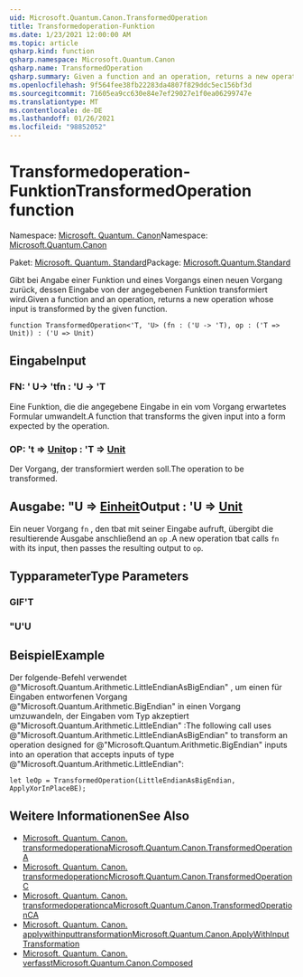 ```yaml
---
uid: Microsoft.Quantum.Canon.TransformedOperation
title: Transformedoperation-Funktion
ms.date: 1/23/2021 12:00:00 AM
ms.topic: article
qsharp.kind: function
qsharp.namespace: Microsoft.Quantum.Canon
qsharp.name: TransformedOperation
qsharp.summary: Given a function and an operation, returns a new operation whose input is transformed by the given function.
ms.openlocfilehash: 9f564fee38fb22283da4807f829ddc5ec156bf3d
ms.sourcegitcommit: 71605ea9cc630e84e7ef29027e1f0ea06299747e
ms.translationtype: MT
ms.contentlocale: de-DE
ms.lasthandoff: 01/26/2021
ms.locfileid: "98852052"
---
```

# <a name="transformedoperation-function"></a><span data-ttu-id="89b4d-102">Transformedoperation-Funktion</span><span class="sxs-lookup"><span data-stu-id="89b4d-102">TransformedOperation function</span></span>

<span data-ttu-id="89b4d-103">Namespace: [Microsoft. Quantum. Canon](xref:Microsoft.Quantum.Canon)</span><span class="sxs-lookup"><span data-stu-id="89b4d-103">Namespace: [Microsoft.Quantum.Canon](xref:Microsoft.Quantum.Canon)</span></span>

<span data-ttu-id="89b4d-104">Paket: [Microsoft. Quantum. Standard](https://nuget.org/packages/Microsoft.Quantum.Standard)</span><span class="sxs-lookup"><span data-stu-id="89b4d-104">Package: [Microsoft.Quantum.Standard](https://nuget.org/packages/Microsoft.Quantum.Standard)</span></span>


<span data-ttu-id="89b4d-105">Gibt bei Angabe einer Funktion und eines Vorgangs einen neuen Vorgang zurück, dessen Eingabe von der angegebenen Funktion transformiert wird.</span><span class="sxs-lookup"><span data-stu-id="89b4d-105">Given a function and an operation, returns a new operation whose input is transformed by the given function.</span></span>

```qsharp
function TransformedOperation<'T, 'U> (fn : ('U -> 'T), op : ('T => Unit)) : ('U => Unit)
```


## <a name="input"></a><span data-ttu-id="89b4d-106">Eingabe</span><span class="sxs-lookup"><span data-stu-id="89b4d-106">Input</span></span>

### <a name="fn--u---t"></a><span data-ttu-id="89b4d-107">FN: ' U-> 't</span><span class="sxs-lookup"><span data-stu-id="89b4d-107">fn : 'U -> 'T</span></span>

<span data-ttu-id="89b4d-108">Eine Funktion, die die angegebene Eingabe in ein vom Vorgang erwartetes Formular umwandelt.</span><span class="sxs-lookup"><span data-stu-id="89b4d-108">A function that transforms the given input into a form expected by the operation.</span></span>


### <a name="op--t--unit"></a><span data-ttu-id="89b4d-109">OP: 't => [Unit](xref:microsoft.quantum.lang-ref.unit)</span><span class="sxs-lookup"><span data-stu-id="89b4d-109">op : 'T => [Unit](xref:microsoft.quantum.lang-ref.unit)</span></span> 

<span data-ttu-id="89b4d-110">Der Vorgang, der transformiert werden soll.</span><span class="sxs-lookup"><span data-stu-id="89b4d-110">The operation to be transformed.</span></span>



## <a name="output--u--unit"></a><span data-ttu-id="89b4d-111">Ausgabe: "U => [Einheit](xref:microsoft.quantum.lang-ref.unit)</span><span class="sxs-lookup"><span data-stu-id="89b4d-111">Output : 'U => [Unit](xref:microsoft.quantum.lang-ref.unit)</span></span> 

<span data-ttu-id="89b4d-112">Ein neuer Vorgang `fn` , den tbat mit seiner Eingabe aufruft, übergibt die resultierende Ausgabe anschließend an `op` .</span><span class="sxs-lookup"><span data-stu-id="89b4d-112">A new operation tbat calls `fn` with its input, then passes the resulting output to `op`.</span></span>

## <a name="type-parameters"></a><span data-ttu-id="89b4d-113">Typparameter</span><span class="sxs-lookup"><span data-stu-id="89b4d-113">Type Parameters</span></span>

### <a name="t"></a><span data-ttu-id="89b4d-114">GIF</span><span class="sxs-lookup"><span data-stu-id="89b4d-114">'T</span></span>


### <a name="u"></a><span data-ttu-id="89b4d-115">"U</span><span class="sxs-lookup"><span data-stu-id="89b4d-115">'U</span></span>



## <a name="example"></a><span data-ttu-id="89b4d-116">Beispiel</span><span class="sxs-lookup"><span data-stu-id="89b4d-116">Example</span></span>

<span data-ttu-id="89b4d-117">Der folgende-Befehl verwendet @"Microsoft.Quantum.Arithmetic.LittleEndianAsBigEndian" , um einen für Eingaben entworfenen Vorgang @"Microsoft.Quantum.Arithmetic.BigEndian" in einen Vorgang umzuwandeln, der Eingaben vom Typ akzeptiert @"Microsoft.Quantum.Arithmetic.LittleEndian" :</span><span class="sxs-lookup"><span data-stu-id="89b4d-117">The following call uses @"Microsoft.Quantum.Arithmetic.LittleEndianAsBigEndian" to transform an operation designed for @"Microsoft.Quantum.Arithmetic.BigEndian" inputs into an operation that accepts inputs of type @"Microsoft.Quantum.Arithmetic.LittleEndian":</span></span>

```qsharp
let leOp = TransformedOperation(LittleEndianAsBigEndian, ApplyXorInPlaceBE);
```

## <a name="see-also"></a><span data-ttu-id="89b4d-118">Weitere Informationen</span><span class="sxs-lookup"><span data-stu-id="89b4d-118">See Also</span></span>

- [<span data-ttu-id="89b4d-119">Microsoft. Quantum. Canon. transformedoperationa</span><span class="sxs-lookup"><span data-stu-id="89b4d-119">Microsoft.Quantum.Canon.TransformedOperationA</span></span>](xref:Microsoft.Quantum.Canon.TransformedOperationA)
- [<span data-ttu-id="89b4d-120">Microsoft. Quantum. Canon. transformedoperationc</span><span class="sxs-lookup"><span data-stu-id="89b4d-120">Microsoft.Quantum.Canon.TransformedOperationC</span></span>](xref:Microsoft.Quantum.Canon.TransformedOperationC)
- [<span data-ttu-id="89b4d-121">Microsoft. Quantum. Canon. transformedoperationca</span><span class="sxs-lookup"><span data-stu-id="89b4d-121">Microsoft.Quantum.Canon.TransformedOperationCA</span></span>](xref:Microsoft.Quantum.Canon.TransformedOperationCA)
- [<span data-ttu-id="89b4d-122">Microsoft. Quantum. Canon. applywithinputtransformation</span><span class="sxs-lookup"><span data-stu-id="89b4d-122">Microsoft.Quantum.Canon.ApplyWithInputTransformation</span></span>](xref:Microsoft.Quantum.Canon.ApplyWithInputTransformation)
- [<span data-ttu-id="89b4d-123">Microsoft. Quantum. Canon. verfasst</span><span class="sxs-lookup"><span data-stu-id="89b4d-123">Microsoft.Quantum.Canon.Composed</span></span>](xref:Microsoft.Quantum.Canon.Composed)